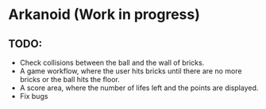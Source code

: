 # Arkanoid (Work in progress)

## TODO:

- Check collisions between the ball and the wall of bricks.
- A game workflow, where the user hits bricks until there are no more bricks or the ball hits the floor.
- A score area, where the number of lifes left and the points are displayed.
- Fix bugs
